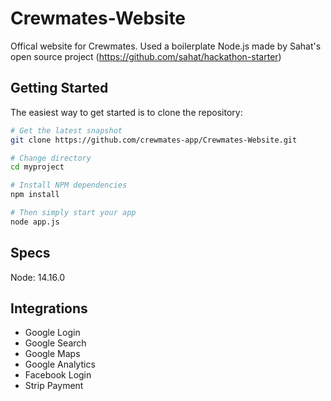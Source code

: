 # Crewmates-Website

Offical website for Crewmates. 
Used a boilerplate Node.js made by Sahat's open source project (https://github.com/sahat/hackathon-starter)

Getting Started
---------------

The easiest way to get started is to clone the repository:

```bash
# Get the latest snapshot
git clone https://github.com/crewmates-app/Crewmates-Website.git

# Change directory
cd myproject

# Install NPM dependencies
npm install

# Then simply start your app
node app.js
```

Specs
---------------
Node: 14.16.0


Integrations
---------------
- Google Login
- Google Search
- Google Maps
- Google Analytics
- Facebook Login
- Strip Payment

